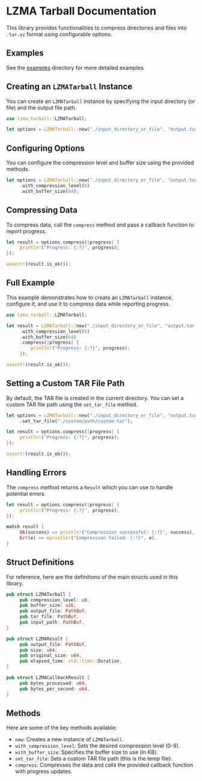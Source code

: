 # LZMA Tarball Documentation

This library provides functionalities to compress directories and files into `.tar.xz` format using configurable options.

##  Examples
See the [examples](examples/) directory for more detailed examples.

## Creating an `LZMATarball` Instance

You can create an `LZMATarball` instance by specifying the input directory (or file) and the output file path.

```rust
use lzma_tarball::LZMATarball;

let options = LZMATarball::new("./input_directory_or_file", "output.tar.xz");
```

## Configuring Options

You can configure the compression level and buffer size using the provided methods.

```rust
let options = LZMATarball::new("./input_directory_or_file", "output.tar.xz")
     .with_compression_level(6)
     .with_buffer_size(64);
```

## Compressing Data

To compress data, call the `compress` method and pass a callback function to report progress.

```rust
let result = options.compress(|progress| {
     println!("Progress: {:?}", progress);
});

assert!(result.is_ok());
```

## Full Example

This example demonstrates how to create an `LZMATarball` instance, configure it, and use it to compress data while reporting progress.

```rust
use lzma_tarball::LZMATarball;

let result = LZMATarball::new("./input_directory_or_file", "output.tar.xz")
     .with_compression_level(6)
     .with_buffer_size(64)
     .compress(|progress| {
    	 println!("Progress: {:?}", progress);
     });

assert!(result.is_ok());
```

## Setting a Custom TAR File Path

By default, the TAR file is created in the current directory. You can set a custom TAR file path using the `set_tar_file` method.

```rust
let options = LZMATarball::new("./input_directory_or_file", "output.tar.xz")
     .set_tar_file("./custom/path/custom.tar");

let result = options.compress(|progress| {
     println!("Progress: {:?}", progress);
});

assert!(result.is_ok());
```

## Handling Errors

The `compress` method returns a `Result` which you can use to handle potential errors.

```rust
let result = options.compress(|progress| {
     println!("Progress: {:?}", progress);
});

match result {
     Ok(success) => println!("Compression successful: {:?}", success),
     Err(e) => eprintln!("Compression failed: {:?}", e),
}
```

## Struct Definitions

For reference, here are the definitions of the main structs used in this library.

```rust
pub struct LZMATarball {
     pub compression_level: u8,
     pub buffer_size: u16,
     pub output_file: PathBuf,
     pub tar_file: PathBuf,
     pub input_path: PathBuf,
}

pub struct LZMAResult {
     pub output_file: PathBuf,
     pub size: u64,
     pub original_size: u64,
     pub elapsed_time: std::time::Duration,
}

pub struct LZMACallbackResult {
     pub bytes_processed: u64,
     pub bytes_per_second: u64,
}
```

## Methods

Here are some of the key methods available:

- `new`: Creates a new instance of `LZMATarball`.
- `with_compression_level`: Sets the desired compression level (0-9).
- `with_buffer_size`: Specifies the buffer size to use (in KB).
- `set_tar_file`: Sets a custom TAR file path (this is the temp file).
- `compress`: Compresses the data and calls the provided callback function with progress updates.
